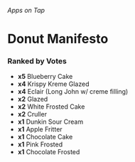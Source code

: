  *Apps on Tap*
 
 # Donut Manifesto &nbsp;

### Ranked by Votes
- **x5** Blueberry Cake &nbsp;
- **x4** Krispy Kreme Glazed &nbsp;
- **x4** Eclair (Long John w/ creme filling) &nbsp;
- **x2** Glazed &nbsp; 
- **x2** White Frosted Cake &nbsp; 
- **x2** Cruller &nbsp; 
- **x1** Dunkin Sour Cream &nbsp; 
- **x1** Apple Fritter &nbsp; 
- **x1** Chocolate Cake &nbsp; 
- **x1** Pink Frosted &nbsp; 
- **x1** Chocolate Frosted &nbsp; 
